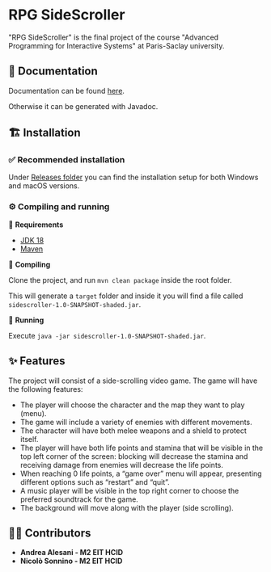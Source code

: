 # RPG SideScroller

"RPG SideScroller" is the final project of the course "Advanced Programming for Interactive Systems" at Paris-Saclay
university.

## 📖 Documentation

Documentation can be found [here](https://sidescroller-javadoc.vercel.app/).

Otherwise it can be generated with Javadoc.

## 🏗 Installation

### ✅ Recommended installation

Under [Releases folder](https://github.com/andrealesani/side-scrolling-game/releases/tag/v0.1) you can find the
installation setup for both Windows and macOS versions.

### ⚙️ Compiling and running

🚧 **Requirements**

- [JDK 18](https://jdk.java.net/18/)
- [Maven](https://maven.apache.org/download.cgi)

🔨 **Compiling**

Clone the project, and run `mvn clean package` inside the root folder.

This will generate a `target` folder and inside it you will find a file called `sidescroller-1.0-SNAPSHOT-shaded.jar`.

🚀 **Running**

Execute `java -jar sidescroller-1.0-SNAPSHOT-shaded.jar`.

## ✨ Features

The project will consist of a side-scrolling video game. The game will have the following features:

- The player will choose the character and the map they want to play (menu).
- The game will include a variety of enemies with different movements.
- The character will have both melee weapons and a shield to protect itself.
- The player will have both life points and stamina that will be visible in the top left corner of the screen: blocking
  will decrease the stamina and receiving damage from enemies will decrease the life points.
- When reaching 0 life points, a “game over” menu will appear, presenting different options such as “restart” and “quit”.
- A music player will be visible in the top right corner to choose the preferred soundtrack for the game.
- The background will move along with the player (side scrolling).

## 👨‍💻 Contributors

- **Andrea Alesani - M2 EIT HCID**
- **Nicolò Sonnino - M2 EIT HCID**
